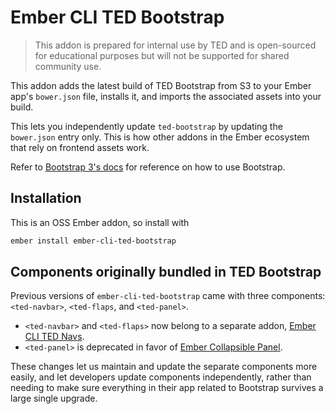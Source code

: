# Ember CLI TED Bootstrap

> This addon is prepared for internal use by TED and is open-sourced for educational purposes but will not be supported for shared community use.

This addon adds the latest build of TED Bootstrap from S3 to your Ember app's `bower.json` file, installs it, and imports the associated assets into your build.

This lets you independently update `ted-bootstrap` by updating the `bower.json` entry only. This is how other addons in the Ember ecosystem that rely on frontend assets work.

Refer to [Bootstrap 3's docs](http://getbootstrap.com/) for reference on how to use Bootstrap.

## Installation

This is an OSS Ember addon, so install with

```sh
ember install ember-cli-ted-bootstrap
```

## Components originally bundled in TED Bootstrap

Previous versions of `ember-cli-ted-bootstrap` came with three components: `<ted-navbar>`, `<ted-flaps`, and `<ted-panel>`.

- `<ted-navbar>` and `<ted-flaps>` now belong to a separate addon, [Ember CLI TED Navs]().
- `<ted-panel>` is deprecated in favor of [Ember Collapsible Panel](http://tedconf.github.io/ember-collapsible-panel/).

These changes let us maintain and update the separate components more easily, and let developers update components independently, rather than needing to make sure everything in their app related to Bootstrap survives a large single upgrade.
